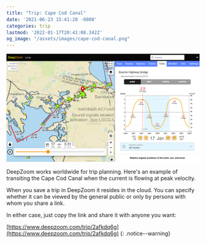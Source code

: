 ```yaml
---
title: "Trip: Cape Cod Canal"
date: '2021-06-23 15:41:20 -0800'
categories: trip
lastmod: '2022-01-17T20:41:08.342Z'
og_image: "/assets/images/cape-cod-canal.png"
---
```



[![](/assets/images/cape-cod-canal.png)](https://www.deepzoom.com/trip/2afkdq6g)


DeepZoom works worldwide for trip planning.  Here's an example of transiting the Cape Cod Canal 
when the current is flowing at peak velocity.

When you save a trip in DeepZoom it resides in the cloud.  You can specify whether it can be viewed by the general public
or only by persons with whom you share a link.

In either case, just copy the link and share it with anyone you want:

[https://www.deepzoom.com/trip/2afkdq6g](https://www.deepzoom.com/trip/2afkdq6g)
{: .notice--warning}








